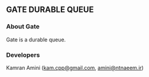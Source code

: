 ## GATE DURABLE QUEUE
### About Gate
Gate is a durable queue.

### Developers

Kamran Amini  (kam.cpp@gmail.com, amini@ntnaeem.ir)
